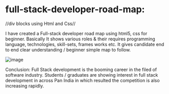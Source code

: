 # full-stack-developer-road-map:
//div blocks using Html and Css//

I have created a Full-stack developer road map using html5, css for beginner. Basically It shows various roles & their requires programming language, technologies, skill-sets, frames works etc.
It gives candidate end to end clear understanding / beginner simple map to follow.

![image](https://user-images.githubusercontent.com/126344231/228320281-007cb645-4d53-4ccd-b3ac-94b93f804fbc.png)

Conclusion:
Full Stack development is the booming career in the filed of software industry. Students / graduates are showing interest in full stack development in across Pan India in which resulted the competition is also increasing rapidly.
